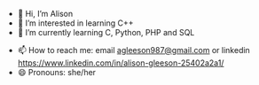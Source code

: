 - 👋 Hi, I’m Alison
- 👀 I’m interested in learning C++
- 🌱 I’m currently learning C, Python, PHP and SQL
<!--- 💞️ I’m looking to collaborate on ... --->
- 📫 How to reach me: email agleeson987@gmail.com or linkedin https://www.linkedin.com/in/alison-gleeson-25402a2a1/
- 😄 Pronouns: she/her
<!--- ⚡ Fun fact: ... --->

<!---
alig2004/alig2004 is a ✨ special ✨ repository because its `README.md` (this file) appears on your GitHub profile.
You can click the Preview link to take a look at your changes.
--->
